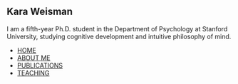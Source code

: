 ## Kara Weisman

I am a fifth-year Ph.D. student in the Department of Psychology at Stanford University, studying cognitive development and intuitive philosophy of mind.

* [HOME](https://kgweisman.github.io/index)
* [ABOUT ME](https://kgweisman.github.io/about)
* [PUBLICATIONS](https://kgweisman.github.io/publications)
* [TEACHING](https://kgweisman.github.io/teaching)
